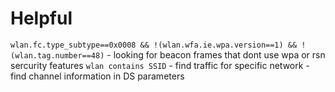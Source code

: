 
Helpful
=
`wlan.fc.type_subtype==0x0008 && !(wlan.wfa.ie.wpa.version==1) && !(wlan.tag.number==48)` - looking for beacon frames that dont use wpa or rsn sercurity features
`wlan contains SSID` - find traffic for specific network - find channel information in DS parameters